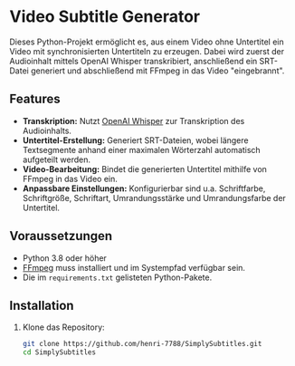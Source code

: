 # Video Subtitle Generator

Dieses Python-Projekt ermöglicht es, aus einem Video ohne Untertitel ein Video mit synchronisierten Untertiteln zu erzeugen. Dabei wird zuerst der Audioinhalt mittels OpenAI Whisper transkribiert, anschließend ein SRT-Datei generiert und abschließend mit FFmpeg in das Video "eingebrannt".

## Features

- **Transkription:** Nutzt [OpenAI Whisper](https://github.com/openai/whisper) zur Transkription des Audioinhalts.
- **Untertitel-Erstellung:** Generiert SRT-Dateien, wobei längere Textsegmente anhand einer maximalen Wörterzahl automatisch aufgeteilt werden.
- **Video-Bearbeitung:** Bindet die generierten Untertitel mithilfe von FFmpeg in das Video ein.
- **Anpassbare Einstellungen:** Konfigurierbar sind u.a. Schriftfarbe, Schriftgröße, Schriftart, Umrandungsstärke und Umrandungsfarbe der Untertitel.

## Voraussetzungen

- Python 3.8 oder höher
- [FFmpeg](https://ffmpeg.org/download.html) muss installiert und im Systempfad verfügbar sein.
- Die im `requirements.txt` gelisteten Python-Pakete.

## Installation

1. Klone das Repository:

   ```bash
   git clone https://github.com/henri-7788/SimplySubtitles.git
   cd SimplySubtitles
